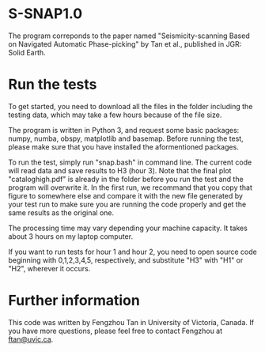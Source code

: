 # S-SNAP1.0

The program correponds to the paper named "Seismicity-scanning Based on Navigated Automatic Phase-picking" by Tan et al., published in JGR: Solid Earth. 

# Run the tests

To get started, you need to download all the files in the folder including the testing data, which may take a few hours because of the file size.

The program is written in Python 3, and request some basic packages: numpy, numba, obspy, matplotlib and basemap. Before running the test, please make sure that you have installed the aformentioned packages. 

To run the test, simply run "snap.bash" in command line. The current code will read data and save results to H3 (hour 3). Note that the final plot "cataloghigh.pdf" is already in the folder before you run the test and the program will overwrite it. In the first run, we recommand that you copy that figure to somewhere else and compare it with the new file generated by your test run to make sure you are running the code properly and get the same results as the original one. 

The processing time may vary depending your machine capacity. It takes about 3 hours on my laptop computer. 

If you want to run tests for hour 1 and hour 2, you need to open source code beginning with 0,1,2,3,4,5, respectively, and substitute "H3" with "H1" or "H2", wherever it occurs. 

# Further information

This code was written by Fengzhou Tan in University of Victoria, Canada. If you have more questions, please feel free to contact Fengzhou at ftan@uvic.ca. 
